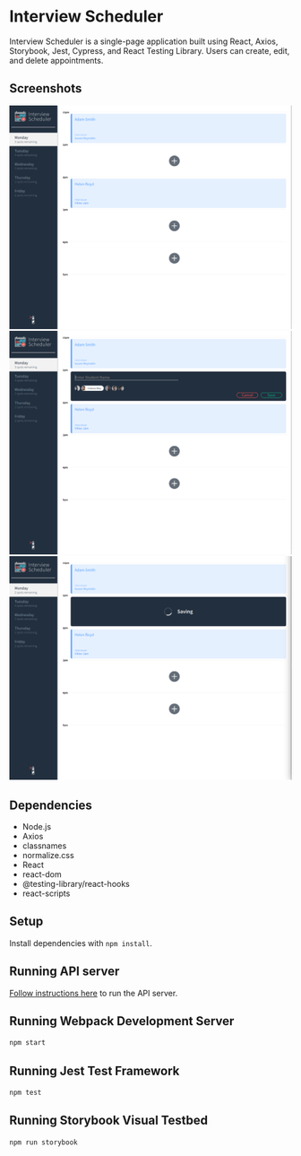 # Interview Scheduler

Interview Scheduler is a single-page application built using React, Axios, Storybook, Jest, Cypress, and React Testing Library. Users can create, edit, and delete appointments.

## Screenshots

!["Screenshot of index"](./docs/index.png)
!["Screenshot of appointment creation"](./docs/create-new-appointment.png)
!["Screenshot of save appointment"](./docs/save-appointment.png)

## Dependencies

- Node.js
- Axios
- classnames
- normalize.css
- React
- react-dom
- @testing-library/react-hooks
- react-scripts

## Setup

Install dependencies with `npm install`.

## Running API server

[Follow instructions here](https://github.com/alou64/scheduler-api) to run the API server.

## Running Webpack Development Server

```sh
npm start
```

## Running Jest Test Framework

```sh
npm test
```

## Running Storybook Visual Testbed

```sh
npm run storybook
```
